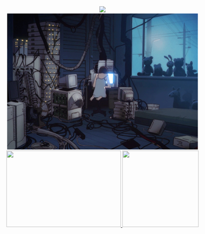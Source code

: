 <div align="center">
    <a href="https://github.com/JoneBulande" align="center">
        <img src="https://streak-stats.demolab.com?user=JoneBulande&theme=transparent&hide_border=true&card_width=400&hide_total_contributions=true">
    </a>    
    <div align="center">
      <img width="500em" src="https://raw.githubusercontent.com/JoneBulande/JoneBulande/master/lain.gif"/>
    </div>    
    <a href="https://github.com/JoneBulande" align="center">
        <img width="300em" height="200em" src="https://github-readme-stats.vercel.app/api?username=JoneBulande&show_icons=true&theme=transparent&include_all_commits=true&count_private=true&rank_icon=github&hide_border=true"/>
        <img width="200em" height="200em" src="https://github-readme-stats.vercel.app/api/top-langs/?username=JoneBulande&layout=compact&langs_count=6&theme=transparent&hide_border=true"/>
    </a>    
</div>
